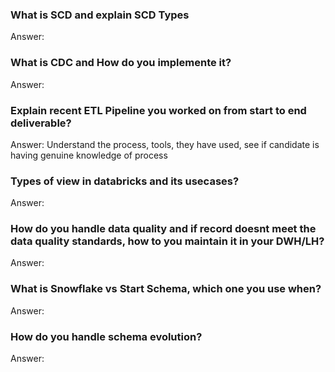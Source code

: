 
### What is SCD and explain SCD Types

Answer:

### What is CDC and How do you implemente it?

Answer:

### Explain recent ETL Pipeline you worked on from start to end deliverable?

Answer: Understand the process, tools, they have used, see if candidate is having genuine knowledge of process

### Types of view in databricks and its usecases?

Answer:

### How do you handle data quality and if record doesnt meet the data quality standards, how to you maintain it in your DWH/LH?

Answer:

### What is Snowflake vs Start Schema, which one you use when?

Answer:

### How do you handle schema evolution?

Answer:


